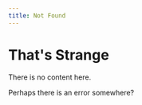 ```yaml
---
title: Not Found
---
```

# That's Strange

There is no content here.

Perhaps there is an error somewhere?